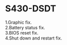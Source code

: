 S430-DSDT
==================================================================
1.Graphic fix.<br/>
2.Battery status fix.<br/>
3.BIOS reset fix.<br/>
4.Shut down and restart fix.<br/>
